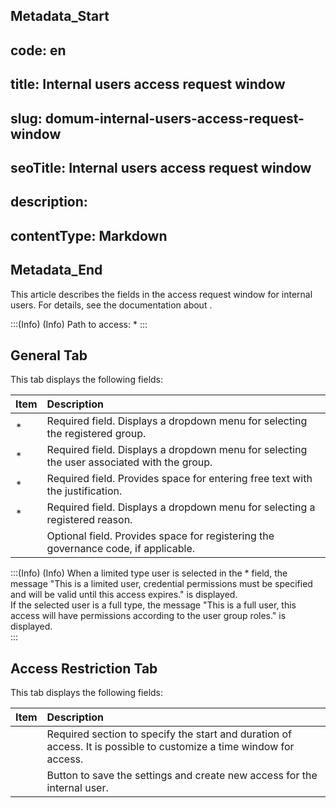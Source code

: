 ## Metadata_Start 
## code: en
## title: Internal users access request window 
## slug: domum-internal-users-access-request-window 
## seoTitle: Internal users access request window 
## description:  
## contentType: Markdown 
## Metadata_End
This article describes the fields in the access request window for internal  users. For details, see the documentation about .

:::(Info) (Info)
Path to access: 
* 
:::


## General Tab

This tab displays the following fields:

| Item | Description |
| :---- | :---- |
| * | Required field. Displays a dropdown menu for selecting the registered group. |
| * | Required field. Displays a dropdown menu for selecting the user associated with the group. |
| * | Required field. Provides space for entering free text with the justification. |
| * | Required field. Displays a dropdown menu for selecting a registered reason. |
|  | Optional field. Provides space for registering the governance code, if applicable. |

:::(Info) (Info)
When a limited type user is selected in the * field, the message "This is a limited user, credential permissions must be specified and will be valid until this access expires." is displayed.  
If the selected user is a full type, the message "This is a full user, this access will have permissions according to the user group roles." is displayed.  
:::

## Access Restriction Tab

This tab displays the following fields:

| Item | Description |
| :---- | :---- |
|  | Required section to specify the start and duration of access. It is possible to customize a time window for access. |
|  | Button to save the settings and create new access for the internal user. |

